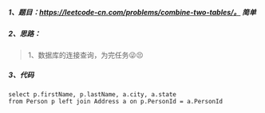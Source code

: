 
##### 1、题目：https://leetcode-cn.com/problems/combine-two-tables/。   简单
##### 2、思路：
> 1、数据库的连接查询，为完任务😜😣
##### 3、代码
```
select p.firstName, p.lastName, a.city, a.state 
from Person p left join Address a on p.PersonId = a.PersonId
```
